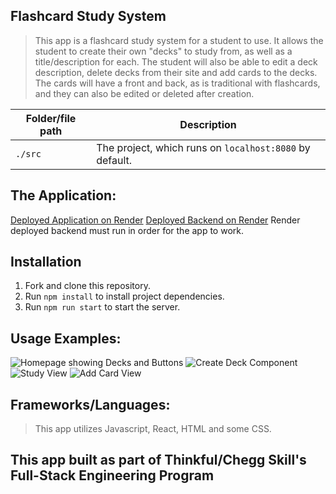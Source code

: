 ## Flashcard Study System 

>This app is a flashcard study system for a student to use.
>It allows the student to create their own "decks" to study from, as well as a title/description for each.
>The student will also be able to edit a deck description, delete decks from their site and add cards to the decks.
>The cards will have a front and back, as is traditional with flashcards, and they can also be edited or deleted after creation.

| Folder/file path | Description                                                      |
| ---------------- | ---------------------------------------------------------------- |
| `./src`          | The project, which runs on `localhost:8080` by default.  |


## The Application:
[Deployed Application on Render](https://flashcards-frontend-312u.onrender.com)
[Deployed Backend on Render](https://flashcards-backend-ykpi.onrender.com)
Render deployed backend must run in order for the app to work.


## Installation

1. Fork and clone this repository.
2. Run `npm install` to install project dependencies.
3. Run `npm run start` to start the server.


## Usage Examples:
![Homepage showing Decks and Buttons](https://github.com/TimBennett585/flashcards_project/assets/141341820/6dac1700-683d-49ea-9ff4-ea9facc467fb)
![Create Deck Component](https://github.com/TimBennett585/flashcards_project/assets/141341820/f28f7a87-8f22-4bba-a0f6-492ca85bf31b)
![Study View](https://github.com/TimBennett585/flashcards_project/assets/141341820/529e0cf7-131b-4f43-947c-77c906b314b4)
![Add Card View](https://github.com/TimBennett585/flashcards_project/assets/141341820/7dec0530-b01a-4822-b28e-c41a11dd066d)





## Frameworks/Languages:
>This app utilizes Javascript, React, HTML and some CSS.


## This app built as part of Thinkful/Chegg Skill's Full-Stack Engineering Program
